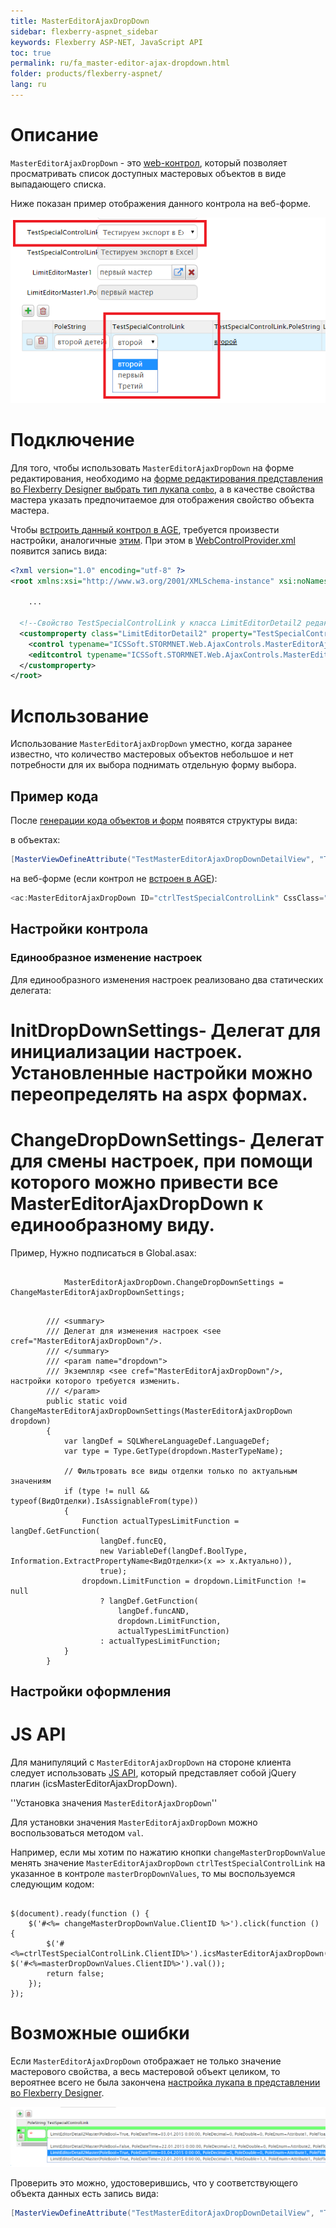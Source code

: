 ```yaml
---
title: MasterEditorAjaxDropDown
sidebar: flexberry-aspnet_sidebar
keywords: Flexberry ASP-NET, JavaScript API
toc: true
permalink: ru/fa_master-editor-ajax-dropdown.html
folder: products/flexberry-aspnet/
lang: ru
---
```


# Описание
`MasterEditorAjaxDropDown` - это [web-контрол](web-controls.html), который позволяет просматривать список доступных мастеровых объектов в виде выпадающего списка.

Ниже показан пример отображения данного контрола на веб-форме.

![](/images/pages/img/page/MasterEditorAjaxDropDown/MasterEditorAjaxDropDownOnForm.png)

# Подключение
Для того, чтобы использовать `MasterEditorAjaxDropDown` на форме редактирования, необходимо на [форме редактирования представления во Flexberry Designer выбрать тип лукапа `combo`](view-edit-form.html), а в качестве свойства мастера указать предпочитаемое для отображения свойство объекта мастера.

Чтобы [встроить данный контрол в AGE](a-g-e-applied-controls.html), требуется произвести настройки, аналогичные [этим](a-g-e-applied-controls.html). При этом в [WebControlProvider.xml](fa_web-control-provider.html) появится запись вида:
```xml
<?xml version="1.0" encoding="utf-8" ?>
<root xmlns:xsi="http://www.w3.org/2001/XMLSchema-instance" xsi:noNamespaceSchemaLocation="WebControlProvider.xsd">

	...

  <!--Свойство TestSpecialControlLink у класса LimitEditorDetail2 редактируем с помощью MasterEditorAjaxDropDown.-->
  <customproperty class="LimitEditorDetail2" property="TestSpecialControlLink">
    <control typename="ICSSoft.STORMNET.Web.AjaxControls.MasterEditorAjaxDropDown, ICSSoft.STORMNET.Web.AjaxControls" property="SelectedMasterPK" codefile=""/>
    <editcontrol typename="ICSSoft.STORMNET.Web.AjaxControls.MasterEditorAjaxDropDown, ICSSoft.STORMNET.Web.AjaxControls" codefile="" property="SelectedMasterPK"/>
  </customproperty>
</root>
```
# Использование
Использование `MasterEditorAjaxDropDown` уместно, когда заранее известно, что количество мастеровых объектов небольшое и нет потребности для их выбора поднимать отдельную форму выбора.

## Пример кода
После [генерации кода объектов и форм](flexberry-asp-net-case-plugin.html) появятся структуры вида:

в объектах:
```cs
[MasterViewDefineAttribute("TestMasterEditorAjaxDropDownDetailView", "TestSpecialControlLink", ICSSoft.STORMNET.LookupTypeEnum.Combo, "", "PoleString")]
```

на веб-форме (если контрол не [встроен в AGE](a-g-e-applied-controls.html)):
```cs
<ac:MasterEditorAjaxDropDown ID="ctrlTestSpecialControlLink" CssClass="descTxt" runat="server" EnablePostBack="false"/>
```

## Настройки контрола
### Единообразное изменение настроек
Для единообразного изменения настроек реализовано два статических делегата:
# InitDropDownSettings- Делегат для инициализации настроек. Установленные настройки можно переопределять на aspx формах.
# ChangeDropDownSettings- Делегат для смены настроек, при помощи которого можно привести все MasterEditorAjaxDropDown к единообразному виду.

Пример,
Нужно подписаться в Global.asax:
```

            MasterEditorAjaxDropDown.ChangeDropDownSettings = ChangeMasterEditorAjaxDropDownSettings;
```
```

        /// <summary>
        /// Делегат для изменения настроек <see cref="MasterEditorAjaxDropDown"/>.
        /// </summary>
        /// <param name="dropdown">
        /// Экземпляр <see cref="MasterEditorAjaxDropDown"/>, настройки которого требуется изменить.
        /// </param>
        public static void ChangeMasterEditorAjaxDropDownSettings(MasterEditorAjaxDropDown dropdown)
        {
            var langDef = SQLWhereLanguageDef.LanguageDef;
            var type = Type.GetType(dropdown.MasterTypeName);
            
            // Фильтровать все виды отделки только по актуальным значениям
            if (type != null && typeof(ВидОтделки).IsAssignableFrom(type))
            {
                Function actualTypesLimitFunction = langDef.GetFunction(
                    langDef.funcEQ,
                    new VariableDef(langDef.BoolType, Information.ExtractPropertyName<ВидОтделки>(x => x.Актуально)),
                    true);
                dropdown.LimitFunction = dropdown.LimitFunction != null 
                    ? langDef.GetFunction(
                        langDef.funcAND,
                        dropdown.LimitFunction,
                        actualTypesLimitFunction)
                    : actualTypesLimitFunction;
            }
        }
```


## Настройки оформления

# JS API
Для манипуляций с `MasterEditorAjaxDropDown` на стороне клиента следует использовать [JS API](fa_java-script-api.html), который представляет собой jQuery плагин (icsMasterEditorAjaxDropDown).

''Установка значения `MasterEditorAjaxDropDown`''

Для установки значения `MasterEditorAjaxDropDown` можно воспользоваться методом `val`.

Например, если мы хотим по нажатию кнопки `changeMasterDropDownValue` менять значение `MasterEditorAjaxDropDown` `ctrlTestSpecialControlLink` на указанное в контроле `masterDropDownValues`, то мы воспользуемся следующим кодом:
```

$(document).ready(function () {
	$('#<%= changeMasterDropDownValue.ClientID %>').click(function () {
		$('#<%=ctrlTestSpecialControlLink.ClientID%>').icsMasterEditorAjaxDropDown('val', $('#<%=masterDropDownValues.ClientID%>').val());
		return false;
	});
});
```

# Возможные ошибки
Если `MasterEditorAjaxDropDown` отображает не только значение мастерового свойства, а весь мастеровой объект целиком, то вероятнее всего не была закончена [настройка лукапа в представлении во Flexberry Designer](view-edit-form.html).

![](/images/pages/img/page/MasterEditorAjaxDropDown/MasterEditorAjaxDropDownOnFormBad.png)

Проверить это можно, удостоверившись, что у соответствующего объекта данных есть запись вида:
```cs
[MasterViewDefineAttribute("TestMasterEditorAjaxDropDownDetailView", "TestSpecialControlLink", ICSSoft.STORMNET.LookupTypeEnum.Combo, "", "PoleString")]
```
